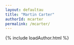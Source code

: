 ```yaml
---
layout: defaultau
title: "Martin Carter"
authorId: mcarter
permalink: /mcarter/
---
```

{% include loadAuthor.html %}
<script>
    $(document).ready(function(){
        showAuthorBio('{{ page.authorId }}');
   });
</script>